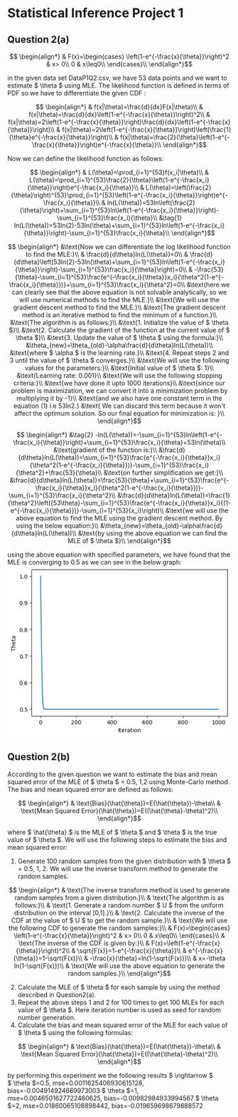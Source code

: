# Statistical Inference Project 1
## Question 2(a)
```math
    \begin{align*}
        & F(x)=\begin{cases}
            \left(1-e^{-\frac{x}{\theta}}\right)^2 & x> 0\\
            0 & x\leq0\\
            \end{cases}\\
    \end{align*}
```
in the given data set DataP1Q2.csv, we have 53 data points and we want to estimate $ \theta $ using MLE. The likelihood function is defined in terms of PDF so we have to differentiate the given CDF :
```math
    \begin{align*}
        & f(x|\theta)=\frac{d}{dx}F(x|\theta)\\
        & f(x|\theta)=\frac{d}{dx}\left(1-e^{-\frac{x}{\theta}}\right)^2\\
        & f(x|\theta)=2\left(1-e^{-\frac{x}{\theta}}\right)\frac{d}{dx}\left(1-e^{-\frac{x}{\theta}}\right)\\
        & f(x|\theta)=2\left(1-e^{-\frac{x}{\theta}}\right)\left(\frac{1}{\theta}e^{-\frac{x}{\theta}}\right)\\
        & f(x|\theta)=\frac{2}{\theta}\left(1-e^{-\frac{x}{\theta}}\right)e^{-\frac{x}{\theta}}\\
    \end{align*}
```
Now we can define the likelihood function as follows:
```math
    \begin{align*}
        & L(\theta)=\prod_{i=1}^{53}f(x_i|\theta)\\
        & L(\theta)=\prod_{i=1}^{53}\frac{2}{\theta}\left(1-e^{-\frac{x_i}{\theta}}\right)e^{-\frac{x_i}{\theta}}\\
        & L(\theta)=\left(\frac{2}{\theta}\right)^{53}\prod_{i=1}^{53}\left(1-e^{-\frac{x_i}{\theta}}\right)e^{-\frac{x_i}{\theta}}\\
        & ln(L(\theta))=53ln\left(\frac{2}{\theta}\right)+\sum_{i=1}^{53}ln\left(1-e^{-\frac{x_i}{\theta}}\right)-\sum_{i=1}^{53}\frac{x_i}{\theta}\\
        &\tag{1} ln(L(\theta))=53ln(2)-53ln(\theta)+\sum_{i=1}^{53}ln\left(1-e^{-\frac{x_i}{\theta}}\right)-\sum_{i=1}^{53}\frac{x_i}{\theta}\\
    \end{align*}
```
```math
    \begin{align*}
        &\text{Now we can differentiate the log likelihood function to find the MLE:}\\
        & \frac{d}{d\theta}ln(L(\theta))=0\\
        & \frac{d}{d\theta}\left(53ln(2)-53ln(\theta)+\sum_{i=1}^{53}ln\left(1-e^{-\frac{x_i}{\theta}}\right)-\sum_{i=1}^{53}\frac{x_i}{\theta}\right)=0\\
        & -\frac{53}{\theta}-\sum_{i=1}^{53}\frac{e^{-\frac{x_i}{\theta}}x_i}{\theta^2(1-e^{-\frac{x_i}{\theta}})}+\sum_{i=1}^{53}\frac{x_i}{\theta^2}=0\\
        &\text{here we can clearly see that the above equation is not solvable analytically, so we will use numerical methods to find the MLE.}\\
        &\text{We will use the gradient descent method to find the MLE.}\\
        &\text{The gradient descent method is an iterative method to find the minimum of a function.}\\
        &\text{The algorithm is as follows:}\\
        &\text{1. Initialize the value of $ \theta $}\\
        &\text{2. Calculate the gradient of the function at the current value of $ \theta $}\\
        &\text{3. Update the value of $ \theta $ using the formula:}\\
        &\theta_{new}=\theta_{old}-\alpha\frac{d}{d\theta}ln(L(\theta))\\
        &\text{where $ \alpha $ is the learning rate.}\\
        &\text{4. Repeat steps 2 and 3 until the value of $ \theta $ converges.}\\
        &\text{We will use the following values for the parameters:}\\
        &\text{Initial value of $ \theta $: 1}\\
        &\text{Learning rate: 0.001}\\
        &\text{We will use the following stopping criteria:}\\
        &\text{we have done it upto 1000 iterations}\\
        &\text{since our problem is maximization, we can convert it into a minimization problem by multiplying it by -1}\\
        &\text{and we also have one constant term in the equation (1) i.e 53ln2.}
        &\text{ We can discard this term because it won't affect the optimum solution. So our final equation for minimization is: }\\
    \end{align*}
```
```math
    \begin{align*}
        &\tag{2} -ln(L(\theta))=-\sum_{i=1}^{53}ln\left(1-e^{-\frac{x_i}{\theta}}\right)+\sum_{i=1}^{53}\frac{x_i}{\theta}+53ln(\theta)\\
        &\text{gradient of the function is:}\\
        &\frac{d}{d\theta}ln(L(\theta))=\sum_{i=1}^{53}\frac{e^{-\frac{x_i}{\theta}}x_i}{\theta^2(1-e^{-\frac{x_i}{\theta}})}-\sum_{i=1}^{53}\frac{x_i}{\theta^2}+\frac{53}{\theta}\\
        &\text{on further simplification we get:}\\ 
        &\frac{d}{d\theta}ln(L(\theta))=\frac{53}{\theta}+\sum_{i=1}^{53}\frac{e^{-\frac{x_i}{\theta}}x_i}{\theta^2(1-e^{-\frac{x_i}{\theta}})}-\sum_{i=1}^{53}\frac{x_i}{\theta^2}\\
        &\frac{d}{d\theta}ln(L(\theta))=\frac{1}{\theta^2}\left({53\theta}-\sum_{i=1}^{53}\frac{e^{-\frac{x_i}{\theta}}x_i}{(1-e^{-\frac{x_i}{\theta}})}-\sum_{i=1}^{53}{x_i}\right)\\
        &\text{we will use the above equation to find the MLE using the gradient descent method. By using the below equation:}\\
        &\theta_{new}=\theta_{old}-\alpha\frac{d}{d\theta}ln(L(\theta))\\
        &\text{by using the above equation we can find the MLE of $ \theta $}\\
    \end{align*}
```
using the above equation with specified parameters, we have found that the MLE is converging to 0.5 as we can see in the below graph:
![alt text](image-1.png)
## Question 2(b)
According to the given question we want to estimate the bias and mean squared error of the MLE of $ \theta $ = 0.5, 1,2 using Monte-Carlo method. The bias and mean squared error are defined as follows:
```math
    \begin{align*}
        & \text{Bias}(\hat{\theta})=E(\hat{\theta})-\theta\\
        & \text{Mean Squared Error}(\hat{\theta})=E((\hat{\theta}-\theta)^2)\\
    \end{align*}
```
where $ \hat{\theta} $ is the MLE of $ \theta $ and $ \theta $ is the true value of $ \theta $. We will use the following steps to estimate the bias and mean squared error:
1. Generate 100 random samples from the given distribution with $ \theta $ = 0.5, 1, 2. We will use the inverse transform method to generate the random samples.
```math
    \begin{align*}
        & \text{The inverse transform method is used to generate random samples from a given distribution.}\\
        & \text{The algorithm is as follows:}\\
        & \text{1. Generate a random number $ U $ from the uniform distribution on the interval [0,1].}\\
        & \text{2. Calculate the inverse of the CDF at the value of $ U $ to get the random sample.}\\
        & \text{We will use the following CDF to generate the random samples:}\\
        & F(x)=\begin{cases}
            \left(1-e^{-\frac{x}{\theta}}\right)^2 & x> 0\\
            0 & x\leq0\\
            \end{cases}\\
        & \text{The inverse of the CDF is given by:}\\
        & F(x)=\left(1-e^{-\frac{x}{\theta}}\right)^2\\
        & \sqrt{F(x)}=1-e^{-\frac{x}{\theta}}\\
        & e^{-\frac{x}{\theta}}=1-\sqrt{F(x)}\\
        & -\frac{x}{\theta}=ln(1-\sqrt{F(x)})\\
        & x=-\theta ln(1-\sqrt{F(x)})\\
        & \text{We will use the above equation to generate the random samples.}\\
    \end{align*}
```
2. Calculate the MLE of $ \theta $ for each sample by using the method described in Question2(a).
3. Repeat the above steps 1 and 2 for 100 times to get 100 MLEs for each value of $ \theta $. Here iteration number is used as seed for random number generation.
4. Calculate the bias and mean squared error of the MLE for each value of $ \theta $ using the following formulas:
```math
    \begin{align*}
        & \text{Bias}(\hat{\theta})=E(\hat{\theta})-\theta\\
        & \text{Mean Squared Error}(\hat{\theta})=E((\hat{\theta}-\theta)^2)\\
    \end{align*}
```
by performing this experiment we the following results $ \rightarrow $\
 $ \theta $=0.5, mse=0.0011625406930615128, bias=-0.004914924669973003
$ \theta $=1, mse=0.0046501627722460625, bias=-0.00982984933994567
$ \theta $=2, mse=0.01860065108898442, bias=-0.019659698679888572


